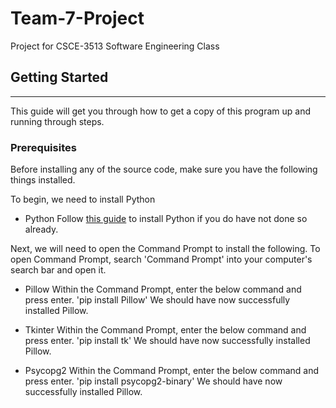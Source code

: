 # Team-7-Project
Project for CSCE-3513 Software Engineering Class

## Getting Started

---

This guide will get you through how to get a copy of this program up and running through steps.

### Prerequisites
Before installing any of the source code, make sure you have the following things installed.

To begin, we need to install Python

* Python
Follow [this guide](https://www.python.org/downloads/) to install Python if you do have not done so already. 

Next, we will need to open the Command Prompt to install the following. To open Command Prompt, search 'Command Prompt' into your computer's search bar and open it.

* Pillow
Within the Command Prompt, enter the below command and press enter.
'pip install Pillow'
We should have now successfully installed Pillow.

* Tkinter
Within the Command Prompt, enter the below command and press enter.
'pip install tk'
We should have now successfully installed Pillow.

* Psycopg2
Within the Command Prompt, enter the below command and press enter.
'pip install psycopg2-binary'
We should have now successfully installed Pillow.


